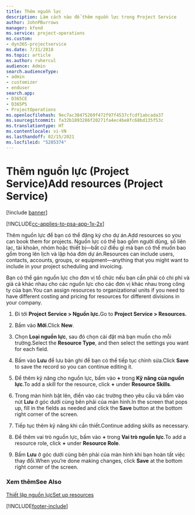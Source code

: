 ```yaml
---
title: Thêm nguồn lực
description: Làm cách nào để thêm nguồn lực trong Project Service
author: JohnPBurrows
manager: kfend
ms.service: project-operations
ms.custom:
- dyn365-projectservice
ms.date: 7/31/2018
ms.topic: article
ms.author: ruhercul
audience: Admin
search.audienceType:
- admin
- customizer
- enduser
search.app:
- D365CE
- D365PS
- ProjectOperations
ms.openlocfilehash: 9ec7ac38475269f472f97f4537cfcdf1abcada37
ms.sourcegitcommit: fa32b1893286f20271fa4ec4be8fc68bd135f53c
ms.translationtype: HT
ms.contentlocale: vi-VN
ms.lasthandoff: 02/15/2021
ms.locfileid: "5285374"
---
```

# <a name="add-resources-project-service"></a><span data-ttu-id="0bf87-103">Thêm nguồn lực (Project Service)</span><span class="sxs-lookup"><span data-stu-id="0bf87-103">Add resources (Project Service)</span></span>

[!include [banner](../includes/psa-now-project-operations.md)]

[!INCLUDE[cc-applies-to-psa-app-1x-2x](../includes/cc-applies-to-psa-app-1x-2x.md)]

<span data-ttu-id="0bf87-104">Thêm nguồn lực để bạn có thể đăng ký cho dự án.</span><span class="sxs-lookup"><span data-stu-id="0bf87-104">Add resources so you can book them for projects.</span></span> <span data-ttu-id="0bf87-105">Nguồn lực có thể bao gồm người dùng, số liên lạc, tài khoản, nhóm hoặc thiết bị—bất cứ điều gì mà bạn có thể muốn bao gồm trong lên lịch và lập hóa đơn dự án.</span><span class="sxs-lookup"><span data-stu-id="0bf87-105">Resources can include users, contacts, accounts, groups, or equipment—anything that you might want to include in your project scheduling and invoicing.</span></span>  
  
<span data-ttu-id="0bf87-106">Bạn có thể gán nguồn lực cho đơn vị tổ chức nếu bạn cần phải có chi phí và giá cả khác nhau cho các nguồn lực cho các đơn vị khác nhau trong công ty của bạn.</span><span class="sxs-lookup"><span data-stu-id="0bf87-106">You can assign resources to organizational units if you need to have different costing and pricing for resources for different divisions in your company.</span></span>  
  
1.  <span data-ttu-id="0bf87-107">Đi tới **Project Service > Nguồn lực.**</span><span class="sxs-lookup"><span data-stu-id="0bf87-107">Go to **Project Service > Resources.**</span></span>  
  
2.  <span data-ttu-id="0bf87-108">Bấm vào **Mới**.</span><span class="sxs-lookup"><span data-stu-id="0bf87-108">Click **New**.</span></span>  
  
3.  <span data-ttu-id="0bf87-109">Chọn **Loại nguồn lực**, sau đó chọn cài đặt mà bạn muốn cho mỗi trường.</span><span class="sxs-lookup"><span data-stu-id="0bf87-109">Select the **Resource Type**, and then select the settings you want for each field.</span></span>  
  
4.  <span data-ttu-id="0bf87-110">Bấm vào **Lưu** để lưu bản ghi để bạn có thể tiếp tục chỉnh sửa.</span><span class="sxs-lookup"><span data-stu-id="0bf87-110">Click **Save** to save the record so you can continue editing it.</span></span>  
  
5.  <span data-ttu-id="0bf87-111">Để thêm kỹ năng cho nguồn lực, bấm vào **+** trong **Kỹ năng của nguồn lực**.</span><span class="sxs-lookup"><span data-stu-id="0bf87-111">To add a skill for the resource, click **+** under **Resource Skills**.</span></span>  
  
6.  <span data-ttu-id="0bf87-112">Trong màn hình bật lên, điền vào các trường theo yêu cầu và bấm vào nút **Lưu** ở góc dưới cùng bên phải của màn hình.</span><span class="sxs-lookup"><span data-stu-id="0bf87-112">In the screen that pops up, fill in the fields as needed and click the **Save** button at the bottom right corner of the screen.</span></span>  
  
7.  <span data-ttu-id="0bf87-113">Tiếp tục thêm kỹ năng khi cần thiết.</span><span class="sxs-lookup"><span data-stu-id="0bf87-113">Continue adding skills as necessary.</span></span>  
  
8.  <span data-ttu-id="0bf87-114">Để thêm vai trò nguồn lực, bấm vào **+** trong **Vai trò nguồn lực**.</span><span class="sxs-lookup"><span data-stu-id="0bf87-114">To add a resource role, click **+** under **Resource Role**.</span></span>  
  
9. <span data-ttu-id="0bf87-115">Bấm **Lưu** ở góc dưới cùng bên phải của màn hình khi bạn hoàn tất việc thay đổi.</span><span class="sxs-lookup"><span data-stu-id="0bf87-115">When you’re done making changes, click **Save** at the bottom right corner of the screen.</span></span>  
  
### <a name="see-also"></a><span data-ttu-id="0bf87-116">Xem thêm</span><span class="sxs-lookup"><span data-stu-id="0bf87-116">See Also</span></span>  
 [<span data-ttu-id="0bf87-117">Thiết lập nguồn lực</span><span class="sxs-lookup"><span data-stu-id="0bf87-117">Set up resources</span></span>](../psa/set-up-resources.md)


[!INCLUDE[footer-include](../includes/footer-banner.md)]